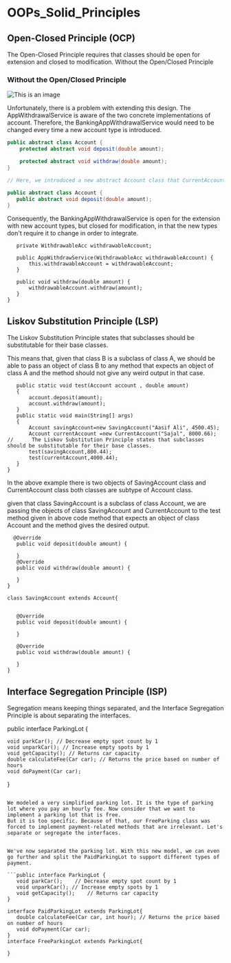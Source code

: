 # OOPs_Solid_Principles

 
## Open-Closed Principle (OCP)
The Open-Closed Principle requires that classes should be open for extension and closed to modification.
Without the Open/Closed Principle

### Without the Open/Closed Principle

![This is an image](https://www.baeldung.com/wp-content/uploads/2020/07/1.png)

Unfortunately, there is a problem with extending this design. The AppWithdrawalService is aware of the two concrete implementations of account. Therefore, the BankingAppWithdrawalService would need to be changed every time a new account type is introduced.

```java
public abstract class Account {
    protected abstract void deposit(double amount);

    protected abstract void withdraw(double amount);
}

// Here, we introduced a new abstract Account class that CurrentAccount and SavingsAccount extend.

public abstract class Account {
   public abstract void deposit(double amount);
}
```
 
Consequently, the BankingAppWithdrawalService is open for the extension with new account types, but closed for modification, in that the new types don't require it to change in order to integrate.


```public class AppWithdrawService {
   private WithdrawableAcc withdrawableAccount;

   public AppWithdrawService(WithdrawableAcc withdrawableAccount) {
       this.withdrawableAccount = withdrawableAccount;
   }

   public void withdraw(double amount) {
       withdrawableAccount.withdraw(amount);
   }
}
```

## Liskov Substitution Principle (LSP)

The Liskov Substitution Principle states that subclasses should be substitutable for their base classes.

This means that, given that class B is a subclass of class A, we should be able to pass an object of class B to any method that expects an object of class A and the method should not give any weird output in that case.

```class TestLSP{
   public static void test(Account account , double amount)
   {
       account.deposit(amount);
       account.withdraw(amount);
   }
   public static void main(String[] args)
   {
       Account savingAccount=new SavingAccount("Aasif Ali", 4500.45);
       Account currentAccount =new CurrentAccount("Sajal", 8000.66);
//      The Liskov Substitution Principle states that subclasses should be substitutable for their base classes.
       test(savingAccount,800.44);
       test(currentAccount,4000.44);
   }
}
```


In the above example there is two objects of SavingAccount class and CurrentAccount class both classes are subtype of Account class.

given that class SavingAccount is a subclass of class Account, we are passing the objects of class SavingAccount and CurrentAccount to the test method given in above code method that expects an object of class Account and the method  gives the desired output.

```class CurrentAccount extends Account{
  @Override
   public void deposit(double amount) {
  
   }
   @Override
   public void withdraw(double amount) {
  
   }
}

class SavingAccount extends Account{


   @Override
   public void deposit(double amount) {

   }

   @Override
   public void withdraw(double amount) {

   }
}
```

## Interface Segregation Principle (ISP)

Segregation means keeping things separated, and the Interface Segregation Principle is about separating the interfaces.

public interface ParkingLot {

	void parkCar();	// Decrease empty spot count by 1
	void unparkCar(); // Increase empty spots by 1
	void getCapacity();	// Returns car capacity
	double calculateFee(Car car); // Returns the price based on number of hours
	void doPayment(Car car);
}
```

We modeled a very simplified parking lot. It is the type of parking lot where you pay an hourly fee. Now consider that we want to implement a parking lot that is free.
But it is too specific. Because of that, our FreeParking class was forced to implement payment-related methods that are irrelevant. Let's separate or segregate the interfaces.


We've now separated the parking lot. With this new model, we can even go further and split the PaidParkingLot to support different types of payment.

```public interface ParkingLot {
   void parkCar();    // Decrease empty spot count by 1
   void unparkCar(); // Increase empty spots by 1
   void getCapacity();    // Returns car capacity
}

interface PaidParkingLot extends ParkingLot{
   double calculateFee(Car car, int hour); // Returns the price based on number of hours
   void doPayment(Car car);
}
interface FreeParkingLot extends ParkingLot{

}
```

